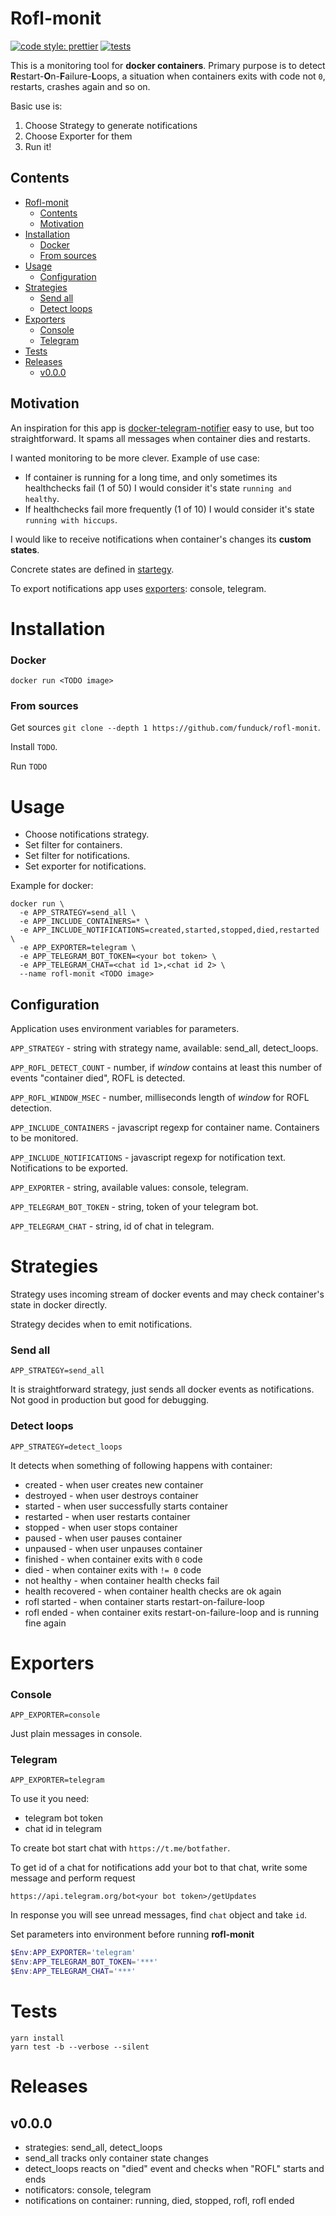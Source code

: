 # Rofl-monit

[![code style: prettier](https://img.shields.io/badge/code_style-prettier-ff69b4.svg?style=flat-square)](https://github.com/prettier/prettier)
[![tests](https://github.com/funduck/jybid/actions/workflows/main.yml/badge.svg)](https://github.com/funduck/rofl-monit/blob/main/.github/workflows/node.js.yml)

This is a monitoring tool for **docker containers**. Primary purpose is to detect **R**estart-**O**n-**F**ailure-**L**oops, a situation when containers exits with code not `0`, restarts, crashes again and so on.

Basic use is:

1. Choose Strategy to generate notifications
2. Choose Exporter for them
3. Run it!

## Contents

- [Rofl-monit](#rofl-monit)
  - [Contents](#contents)
  - [Motivation](#motivation)
- [Installation](#installation)
  - [Docker](#docker)
  - [From sources](#from-sources)
- [Usage](#usage)
  - [Configuration](#configuration)
- [Strategies](#strategies)
  - [Send all](#send-all)
  - [Detect loops](#detect-loops)
- [Exporters](#exporters)
  - [Console](#console)
  - [Telegram](#telegram)
- [Tests](#tests)
- [Releases](#releases)
  - [v0.0.0](#v000)

## Motivation

An inspiration for this app is [docker-telegram-notifier](https://github.com/arefaslani/docker-telegram-notifier) easy to use, but too straightforward. It spams all messages when container dies and restarts.

I wanted monitoring to be more clever.
Example of use case:

- If container is running for a long time, and only sometimes its healthchecks fail (1 of 50) I would consider it's state `running and healthy`.
- If healthchecks fail more frequently (1 of 10) I would consider it's state `running with hiccups`.

I would like to receive notifications when container's changes its **custom states**.

Concrete states are defined in [startegy](#strategies).

To export notifications app uses [exporters](#exporters): console, telegram.

# Installation

### Docker

`docker run <TODO image>`

### From sources

Get sources `git clone --depth 1 https://github.com/funduck/rofl-monit`.

Install `TODO`.

Run `TODO`

# Usage

- Choose notifications strategy.
- Set filter for containers.
- Set filter for notifications.
- Set exporter for notifications.

Example for docker:

```
docker run \
  -e APP_STRATEGY=send_all \
  -e APP_INCLUDE_CONTAINERS=* \
  -e APP_INCLUDE_NOTIFICATIONS=created,started,stopped,died,restarted \
  -e APP_EXPORTER=telegram \
  -e APP_TELEGRAM_BOT_TOKEN=<your bot token> \
  -e APP_TELEGRAM_CHAT=<chat id 1>,<chat id 2> \
  --name rofl-monit <TODO image>
```

## Configuration

Application uses environment variables for parameters.

`APP_STRATEGY` - string with strategy name, available: send_all, detect_loops.

`APP_ROFL_DETECT_COUNT` - number, if _window_ contains at least this number of events "container died", ROFL is detected.

`APP_ROFL_WINDOW_MSEC` - number, milliseconds length of _window_ for ROFL detection.

`APP_INCLUDE_CONTAINERS` - javascript regexp for container name. Containers to be monitored.

`APP_INCLUDE_NOTIFICATIONS` - javascript regexp for notification text. Notifications to be exported.

`APP_EXPORTER` - string, available values: console, telegram.

`APP_TELEGRAM_BOT_TOKEN` - string, token of your telegram bot.

`APP_TELEGRAM_CHAT` - string, id of chat in telegram.

# Strategies

Strategy uses incoming stream of docker events and may check container's state in docker directly.

Strategy decides when to emit notifications.

### Send all

`APP_STRATEGY=send_all`

It is straightforward strategy, just sends all docker events as notifications. Not good in production but good for debugging.

### Detect loops

`APP_STRATEGY=detect_loops`

It detects when something of following happens with container:

- created - when user creates new container
- destroyed - when user destroys container
- started - when user successfully starts container
- restarted - when user restarts container
- stopped - when user stops container
- paused - when user pauses container
- unpaused - when user unpauses container
- finished - when container exits with `0` code
- died - when container exits with `!= 0` code
- not healthy - when container health checks fail
- health recovered - when container health checks are ok again
- rofl started - when container starts restart-on-failure-loop
- rofl ended - when container exits restart-on-failure-loop and is running fine again

# Exporters

### Console

`APP_EXPORTER=console`

Just plain messages in console.

### Telegram

`APP_EXPORTER=telegram`

To use it you need:

- telegram bot token
- chat id in telegram

To create bot start chat with `https://t.me/botfather`.

To get id of a chat for notifications add your bot to that chat, write some message and perform request

```
https://api.telegram.org/bot<your bot token>/getUpdates
```

In response you will see unread messages, find `chat` object and take `id`.

Set parameters into environment before running **rofl-monit**

```PowerShell
$Env:APP_EXPORTER='telegram'
$Env:APP_TELEGRAM_BOT_TOKEN='***'
$Env:APP_TELEGRAM_CHAT='***'
```

# Tests

```
yarn install
yarn test -b --verbose --silent
```

# Releases

## v0.0.0

- strategies: send_all, detect_loops
- send_all tracks only container state changes
- detect_loops reacts on "died" event and checks when "ROFL" starts and ends
- notificators: console, telegram
- notifications on container: running, died, stopped, rofl, rofl ended
